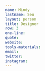 ```yaml
---
name: Mindy
lastname: Seu
layout: person
title: Designer
row: 3
one-line: 
quote: 
website:
tools-materials:
email:
twitter:
instagram:
---
```

